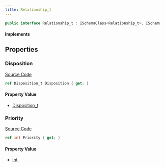 ```yaml
---
title: Relationship_t
---
```


```csharp
public interface Relationship_t : ISchemaClass<Relationship_t>, ISchemaField, ISchemaClass, INativeHandle
```

#### Implements

## Properties

### Disposition

[Source Code](https://github.com/swiftly-solution/swiftlys2/blob/main/managed/src/SwiftlyS2.Generated/Schemas/Interfaces/Relationship_t.cs#L17)

```csharp
ref Disposition_t Disposition { get; }
```

#### Property Value

- [Disposition_t](/docs/api/shared/schemadefinitions/disposition_t)

### Priority

[Source Code](https://github.com/swiftly-solution/swiftlys2/blob/main/managed/src/SwiftlyS2.Generated/Schemas/Interfaces/Relationship_t.cs#L19)

```csharp
ref int Priority { get; }
```

#### Property Value

- [int](https://learn.microsoft.com/dotnet/api/system.int32)

